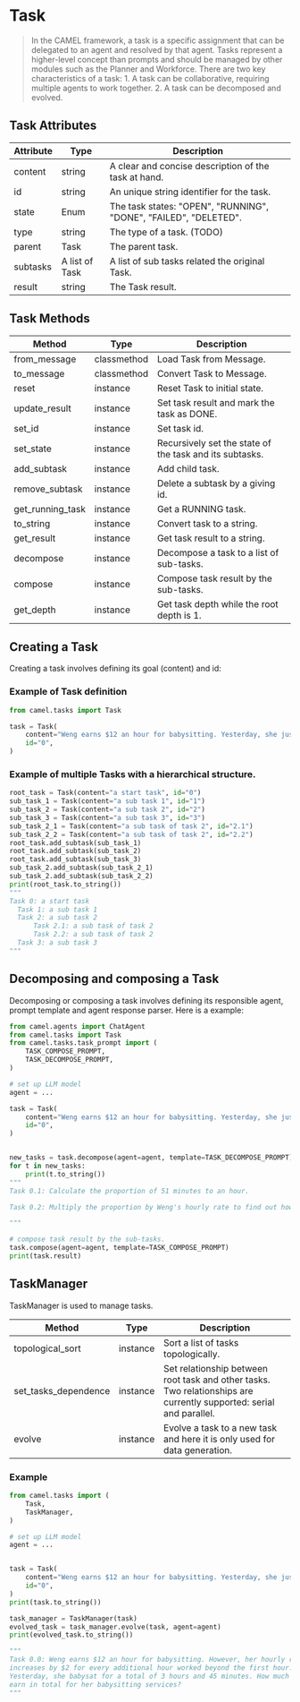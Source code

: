# Task

> In the CAMEL framework, a task is a specific assignment that can be delegated to an agent and resolved by that agent. Tasks represent a higher-level concept than prompts and should be managed by other modules such as the Planner and Workforce. There are two key characteristics of a task: 1. A task can be collaborative, requiring multiple agents to work together. 2. A task can be decomposed and evolved.

## Task Attributes

| Attribute | Type | Description |
| ----- | ----- | ----- |
| content | string | A clear and concise description of the task at hand. |
| id | string | An unique string identifier for the task. |
| state | Enum | The task states:  "OPEN", "RUNNING", "DONE", "FAILED", "DELETED". |
| type | string | The type of a task. (TODO) |
| parent | Task | The parent task. |
| subtasks | A list of Task | A list of sub tasks related the original Task. |
| result | string | The Task result. |

## Task Methods

| Method | Type | Description |
| ----- | ----- | ----- |
| from_message | classmethod | Load Task from Message. |
| to_message | classmethod | Convert Task to Message. |
| reset | instance | Reset Task to initial state. |
| update_result | instance | Set task result and mark the task as DONE. |
| set_id | instance | Set task id. |
| set_state | instance | Recursively set the state of the task and its subtasks. |
| add_subtask | instance | Add child task. |
| remove_subtask | instance | Delete a subtask by a giving id. |
| get_running_task | instance | Get a RUNNING task. |
| to_string | instance | Convert task to a string. |
| get_result | instance | Get task result to a string. |
| decompose | instance | Decompose a task to a list of sub-tasks. |
| compose | instance | Compose task result by the sub-tasks. |
| get_depth | instance | Get task depth while the root depth is 1. |

## Creating a Task

Creating a task involves defining its goal (content) and id:

### Example of Task definition

```python
from camel.tasks import Task

task = Task(
    content="Weng earns $12 an hour for babysitting. Yesterday, she just did 51 minutes of babysitting. How much did she earn?",
    id="0",
)
```

### Example of multiple Tasks with a hierarchical structure.

```python
root_task = Task(content="a start task", id="0")
sub_task_1 = Task(content="a sub task 1", id="1")
sub_task_2 = Task(content="a sub task 2", id="2")
sub_task_3 = Task(content="a sub task 3", id="3")
sub_task_2_1 = Task(content="a sub task of task 2", id="2.1")
sub_task_2_2 = Task(content="a sub task of task 2", id="2.2")
root_task.add_subtask(sub_task_1)
root_task.add_subtask(sub_task_2)
root_task.add_subtask(sub_task_3)
sub_task_2.add_subtask(sub_task_2_1)
sub_task_2.add_subtask(sub_task_2_2)
print(root_task.to_string())
"""
Task 0: a start task
  Task 1: a sub task 1
  Task 2: a sub task 2
      Task 2.1: a sub task of task 2
      Task 2.2: a sub task of task 2
  Task 3: a sub task 3
"""
```

## Decomposing and composing a Task

Decomposing or composing a task involves defining its responsible agent, prompt template and agent response parser. Here is a example:

```python
from camel.agents import ChatAgent
from camel.tasks import Task
from camel.tasks.task_prompt import (
    TASK_COMPOSE_PROMPT,
    TASK_DECOMPOSE_PROMPT,
)

# set up LLM model
agent = ...

task = Task(
    content="Weng earns $12 an hour for babysitting. Yesterday, she just did 51 minutes of babysitting. How much did she earn?",
    id="0",
)


new_tasks = task.decompose(agent=agent, template=TASK_DECOMPOSE_PROMPT)
for t in new_tasks:
    print(t.to_string())
"""
Task 0.1: Calculate the proportion of 51 minutes to an hour.

Task 0.2: Multiply the proportion by Weng's hourly rate to find out how much she earned for 51 minutes of babysitting.

"""

# compose task result by the sub-tasks.
task.compose(agent=agent, template=TASK_COMPOSE_PROMPT)
print(task.result)
```

## TaskManager

TaskManager is used to manage tasks.

| Method | Type | Description |
| ----- | ----- | ----- |
| topological_sort | instance | Sort a list of tasks topologically. |
| set_tasks_dependence | instance | Set relationship between root task and other tasks. Two relationships are currently supported: serial and parallel. |
| evolve | instance | Evolve a task to a new task and here it is only used for data generation. |


### Example

```python
from camel.tasks import (
    Task,
    TaskManager,
)

# set up LLM model
agent = ...


task = Task(
    content="Weng earns $12 an hour for babysitting. Yesterday, she just did 51 minutes of babysitting. How much did she earn?",
    id="0",
)
print(task.to_string())

task_manager = TaskManager(task)
evolved_task = task_manager.evolve(task, agent=agent)
print(evolved_task.to_string())

"""
Task 0.0: Weng earns $12 an hour for babysitting. However, her hourly rate 
increases by $2 for every additional hour worked beyond the first hour. 
Yesterday, she babysat for a total of 3 hours and 45 minutes. How much did she 
earn in total for her babysitting services?
"""
```